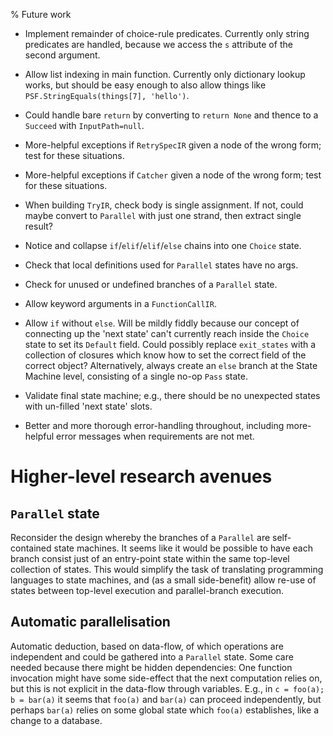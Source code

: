 % Future work

* Implement remainder of choice-rule predicates.  Currently only
  string predicates are handled, because we access the `s` attribute
  of the second argument.

* Allow list indexing in main function.  Currently only dictionary
  lookup works, but should be easy enough to also allow things like
  `PSF.StringEquals(things[7], 'hello')`.

* Could handle bare `return` by converting to `return None` and
  thence to a `Succeed` with `InputPath=null`.

* More-helpful exceptions if `RetrySpecIR` given a node of the wrong
  form; test for these situations.

* More-helpful exceptions if `Catcher` given a node of the wrong
  form; test for these situations.

* When building `TryIR`, check body is single assignment.  If not,
  could maybe convert to `Parallel` with just one strand, then extract
  single result?

* Notice and collapse `if`/`elif`/`elif`/`else` chains into one
  `Choice` state.

* Check that local definitions used for `Parallel` states have no
  args.

* Check for unused or undefined branches of a `Parallel` state.

* Allow keyword arguments in a `FunctionCallIR`.

* Allow `if` without `else`.  Will be mildly fiddly because our
  concept of connecting up the 'next state' can't currently reach
  inside the `Choice` state to set its `Default` field.  Could
  possibly replace `exit_states` with a collection of closures which
  know how to set the correct field of the correct object?
  Alternatively, always create an `else` branch at the State Machine
  level, consisting of a single no-op `Pass` state.

* Validate final state machine; e.g., there should be no unexpected
  states with un-filled 'next state' slots.

* Better and more thorough error-handling throughout, including
  more-helpful error messages when requirements are not met.


# Higher-level research avenues

## `Parallel` state

Reconsider the design whereby the branches of a `Parallel` are
self-contained state machines.  It seems like it would be possible to
have each branch consist just of an entry-point state within the same
top-level collection of states.  This would simplify the task of
translating programming languages to state machines, and (as a small
side-benefit) allow re-use of states between top-level execution and
parallel-branch execution.

## Automatic parallelisation

Automatic deduction, based on data-flow, of which operations are
independent and could be gathered into a `Parallel` state.  Some care
needed because there might be hidden dependencies: One function
invocation might have some side-effect that the next computation
relies on, but this is not explicit in the data-flow through
variables.  E.g., in `c = foo(a); b = bar(a)` it seems that `foo(a)`
and `bar(a)` can proceed independently, but perhaps `bar(a)` relies on
some global state which `foo(a)` establishes, like a change to a
database.
